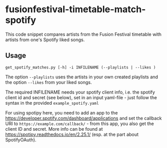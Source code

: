 # fusionfestival-timetable-match-spotify
This code snippet compares artists from the Fusion Festival timetable with artists from one's Spotify liked songs.

## Usage 

```
get_spotify_matches.py [-h] -i INFILENAME (--playlists | --likes )
```

The option ```--playlists``` uses the artists in your own created playlists and the option ```--likes``` from your liked songs.

The required INFILENAME needs your spotify client info, i.e. the spotify client id and secret (see below), set in an input yaml-file - just follow the syntax in the provided ```example_spotify.yaml```

For using spotipy here, you need to add an app to the https://developer.spotify.com/dashboard/applications and set the callback URI to ```https://example.com/callback/``` - from this app, you also get the client ID and secret. More info can be found at https://spotipy.readthedocs.io/en/2.25.1/ (esp. at the part about SpotifyOAuth). 
